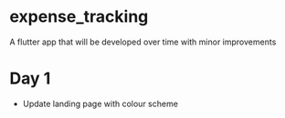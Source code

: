 # expense_tracking

A flutter app that will be developed over time with minor improvements

# Day 1 

- Update landing page with colour scheme